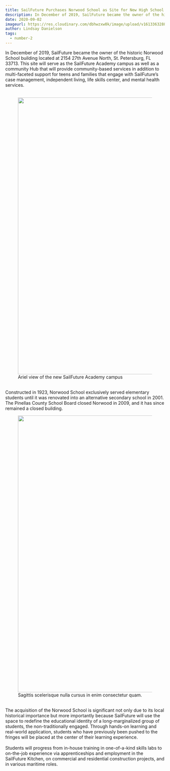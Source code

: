 ```yaml
---
title: SailFuture Purchases Norwood School as Site for New High School
description: In December of 2019, SailFuture became the owner of the historic Norwood School building located at 2154 27th Avenue North, St. Petersburg, FL 33713. 
date: 2020-09-02
imageurl: https://res.cloudinary.com/dbhwzxw0k/image/upload/v1613363288/SailFuture%20Academy/27220_5056.jpg
author: Lindsay Danielson
tags:
  - number-2
---
```


In December of 2019, SailFuture became the owner of the historic Norwood School building located at 2154 27th Avenue North, St. Petersburg, FL 33713.  This site will serve as the SailFuture Academy campus as well as a community Hub that will provide community-based services in addition to  multi-faceted support for teens and families that engage with SailFuture’s case management, independent living, life skills center, and mental health services.  
<br>
      <figure>
        <img class="w-full rounded-lg" src="https://res.cloudinary.com/dbhwzxw0k/image/upload/v1613411727/SailFuture%20Academy/Blog%20Posts/27220_5052.jpg" alt="" width="1310" height="873">
        <figcaption>Ariel view of the new SailFuture Academy campus</figcaption>
      </figure>
<br>
Constructed in 1923, Norwood School exclusively served elementary students until it was renovated into an alternative secondary school in 2001.  The Pinellas County School Board closed Norwood in 2009, and it has since remained a closed building. 
<br>
      <figure>
        <img class="w-full rounded-lg" src="https://res.cloudinary.com/dbhwzxw0k/image/upload/v1613411726/SailFuture%20Academy/Blog%20Posts/27220_5066_1.jpg" alt="" width="1310" height="873">
        <figcaption>Sagittis scelerisque nulla cursus in enim consectetur quam.</figcaption>
      </figure>
<br>
The acquisition of the Norwood School is significant not only due to its local historical importance but more importantly because SailFuture will use the space to redefine the educational identity of a long-marginalized group of students, the non-traditionally engaged.  Through hands-on learning and real-world application, students who have previously been pushed to the fringes will be placed at the center of their learning experience.  
<br>
Students will progress from in-house training in one-of-a-kind skills labs to on-the-job experience via apprenticeships and employment in the SailFuture Kitchen, on commercial and residential construction projects, and in various maritime roles. 